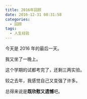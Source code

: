 ```yaml
---
title: 2016年回顾
date: 2016-12-31 08:31:58
categories:
  - 回顾
tags:
  - 人生经验
---
```


今天是 2016 年的最后一天。

我又坐了一晚上。

这个学期的试都考完了，还剩三两实验。

较之去年，我感觉自己又变强了许多。

总得来说是**既欣慰又遗憾**吧。
